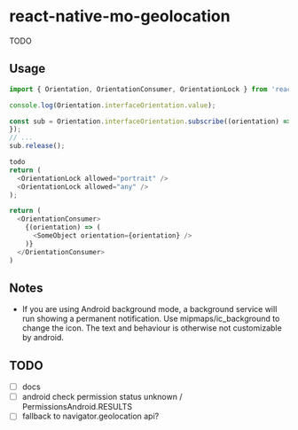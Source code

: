 # react-native-mo-geolocation

TODO

## Usage

```ts
import { Orientation, OrientationConsumer, OrientationLock } from 'react-native-mo-orientation';

console.log(Orientation.interfaceOrientation.value);

const sub = Orientation.interfaceOrientation.subscribe((orientation) => {
});
// ...
sub.release();

todo
return (
  <OrientationLock allowed="portrait" />
  <OrientationLock allowed="any" />
);

return (
  <OrientationConsumer>
    {(orientation) => (
      <SomeObject orientation={orientation} />
    )}
  </OrientationConsumer>
)
```

## Notes
- If you are using Android background mode, a background service will run
  showing a permanent notification. Use mipmaps/ic_background to change the
  icon. The text and behaviour is otherwise not customizable by android.


## TODO
- [ ] docs
- [ ] android check permission status unknown / PermissionsAndroid.RESULTS
- [ ] fallback to navigator.geolocation api?
